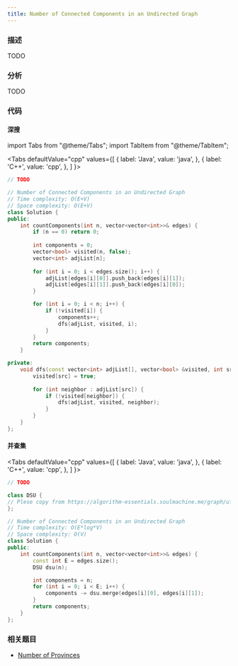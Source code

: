 ```yaml
---
title: Number of Connected Components in an Undirected Graph
---
```


### 描述

TODO

### 分析

TODO

### 代码

#### 深搜

import Tabs from "@theme/Tabs";
import TabItem from "@theme/TabItem";

<Tabs
defaultValue="cpp"
values={[
{ label: 'Java', value: 'java', },
{ label: 'C++', value: 'cpp', },
]
}>
<TabItem value="java">

```java
// TODO
```

</TabItem>
<TabItem value="cpp">

```cpp
// Number of Connected Components in an Undirected Graph
// Time complexity: O(E+V)
// Space complexity: O(E+V)
class Solution {
public:
    int countComponents(int n, vector<vector<int>>& edges) {
        if (n == 0) return 0;
      
        int components = 0;
        vector<bool> visited(n, false);
        vector<int> adjList[n];
    
        for (int i = 0; i < edges.size(); i++) {
            adjList[edges[i][0]].push_back(edges[i][1]);
            adjList[edges[i][1]].push_back(edges[i][0]);
        }

        for (int i = 0; i < n; i++) {
            if (!visited[i]) {
                components++;
                dfs(adjList, visited, i);
            }
        }
        return components;
    }

private:
    void dfs(const vector<int> adjList[], vector<bool> &visited, int src) {
        visited[src] = true;
        
        for (int neighbor : adjList[src]) {
            if (!visited[neighbor]) {
                dfs(adjList, visited, neighbor);
            }
        }
    }
};
```

</TabItem>
</Tabs>

#### 并查集

<Tabs
defaultValue="cpp"
values={[
{ label: 'Java', value: 'java', },
{ label: 'C++', value: 'cpp', },
]
}>
<TabItem value="java">

```java
// TODO
```

</TabItem>
<TabItem value="cpp">

```cpp
class DSU {
// Plese copy from https://algorithm-essentials.soulmachine.me/graph/ufs/#union-by-rank
};

// Number of Connected Components in an Undirected Graph
// Time complexity: O(E*log*V)
// Space complexity: O(V)
class Solution {
public:
    int countComponents(int n, vector<vector<int>>& edges) {
        const int E = edges.size();
        DSU dsu(n);

        int components = n;
        for (int i = 0; i < E; i++) {
            components -= dsu.merge(edges[i][0], edges[i][1]);
        }
        return components;
    }
};
```

</TabItem>
</Tabs>

### 相关题目

- [Number of Provinces](number-of-provinces.md)
